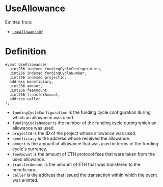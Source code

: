 # UseAllowance

Emitted from:

* [`useAllowanceOf`](../write/useallowanceof.md)

# Definition

```solidity
event UseAllowance(
  uint256 indexed fundingCycleConfiguration,
  uint256 indexed fundingCycleNumber,
  uint256 indexed projectId,
  address beneficiary,
  uint256 amount,
  uint256 feeAmount,
  uint256 transferAmount,
  address caller
);
```

* `fundingCycleConfiguration` is the funding cycle configuration during which an allowance was used.
* `fundingCycleNumber` is the number of the funding cycle during which an allowance was used.
* `projectId` is the ID of the project whose allowance was used.
* `beneficiary` is the address whose received the allowance.
* `amount` is the amount of allowance that was used in terms of the funding cycle's currency.
* `feeAmount` is the amount of ETH protocol fees that were taken from the used allowance.
* `transferAmount` is the amount of ETH that was transfered to the beneficiary.
* `caller` is the address that issued the transaction within which the event was emitted.
